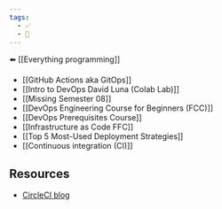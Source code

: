 ```yaml
---
tags:
  - ✅
  - 🧭
---
```

⬅️ [[Everything programming]]

- [[GitHub Actions aka GitOps]]
- [[Intro to DevOps David Luna (Colab Lab)]]
- [[Missing Semester 08]]
- [[DevOps Engineering Course for Beginners (FCC)]]
- [[DevOps Prerequisites Course]]
- [[Infrastructure as Code FFC]]
- [[Top 5 Most-Used Deployment Strategies]]
- [[Continuous integration (CI)]]

## Resources
- [CircleCI blog](https://circleci.com/blog/)
